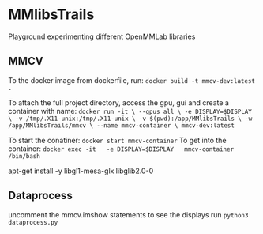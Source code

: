 # MMlibsTrails
Playground experimenting different OpenMMLab libraries


## MMCV

To the docker image from dockerfile, run: `docker build -t mmcv-dev:latest .`

To attach the full project directory, access the gpu, gui and create a container with name: 
`docker run -it \
  --gpus all \
  -e DISPLAY=$DISPLAY \
  -v /tmp/.X11-unix:/tmp/.X11-unix \
  -v $(pwd):/app/MMlibsTrails \
  -w /app/MMlibsTrails/mmcv \
  --name mmcv-container \
  mmcv-dev:latest`

  To start the conatiner: `docker start mmcv-container`
  To get into the container: `docker exec -it   -e DISPLAY=$DISPLAY   mmcv-container   /bin/bash`

  apt-get install -y libgl1-mesa-glx libglib2.0-0

## Dataprocess

uncomment the mmcv.imshow statements to see the displays
run `python3 dataprocess.py`

